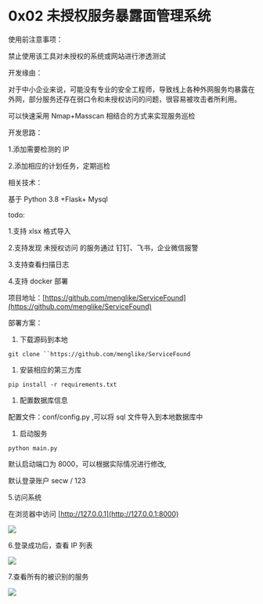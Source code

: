 # 0x02 未授权服务暴露面管理系统

使用前注意事项：

禁止使用该工具对未授权的系统或网站进行渗透测试


开发缘由：

对于中小企业来说，可能没有专业的安全工程师，导致线上各种外网服务均暴露在外网，部分服务还存在弱口令和未授权访问的问题，很容易被攻击者所利用。

可以快速采用 Nmap+Masscan 相结合的方式来实现服务巡检


开发思路：

1.添加需要检测的 IP

2.添加相应的计划任务，定期巡检


相关技术：

基于 Python 3.8 +Flask+ Mysql


todo:

1.支持 xlsx 格式导入

2.支持发现 未授权访问 的服务通过 钉钉、飞书，企业微信报警

3.支持查看扫描日志

4.支持 docker 部署

项目地址：[https://github.com/menglike/ServiceFound](https://github.com/menglike/ServiceFound)

部署方案：

1. 下载源码到本地

`git clone ``https://github.com/menglike/ServiceFound`

1. 安装相应的第三方库

`pip install -r requirements.txt`

1. 配置数据库信息

配置文件：conf/config.py ,可以将 sql 文件导入到本地数据库中

1. 启动服务

`python main.py`

默认启动端口为 8000，可以根据实际情况进行修改,

默认登录账户 secw / 123

5.访问系统

在浏览器中访问 [http://127.0.0.1](http://127.0.0.1:8000)

![](static/GBHmbfNn8oyb5Sxo5AZcPBvrnGb.png)

6.登录成功后，查看 IP 列表

![](static/W6OVbfZvloefyNxEgnmcf4Icnbh.png)

7.查看所有的被识别的服务

![](static/YzpPboJXuosMffxaycVc1OcQnuf.png)
